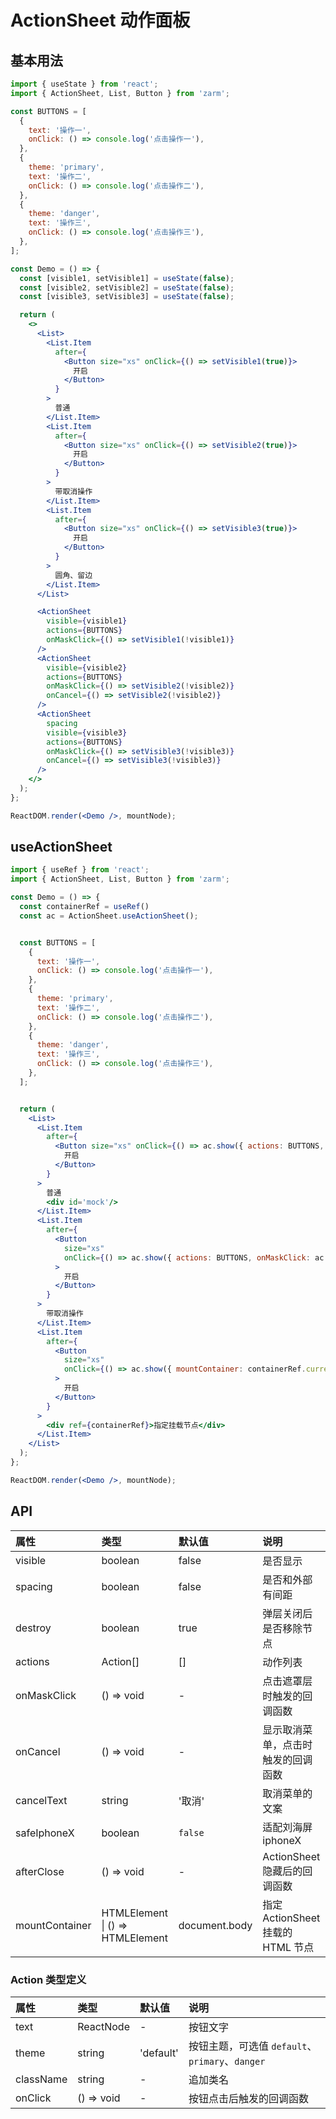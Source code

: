 # ActionSheet 动作面板

## 基本用法

```jsx
import { useState } from 'react';
import { ActionSheet, List, Button } from 'zarm';

const BUTTONS = [
  {
    text: '操作一',
    onClick: () => console.log('点击操作一'),
  },
  {
    theme: 'primary',
    text: '操作二',
    onClick: () => console.log('点击操作二'),
  },
  {
    theme: 'danger',
    text: '操作三',
    onClick: () => console.log('点击操作三'),
  },
];

const Demo = () => {
  const [visible1, setVisible1] = useState(false);
  const [visible2, setVisible2] = useState(false);
  const [visible3, setVisible3] = useState(false);

  return (
    <>
      <List>
        <List.Item
          after={
            <Button size="xs" onClick={() => setVisible1(true)}>
              开启
            </Button>
          }
        >
          普通
        </List.Item>
        <List.Item
          after={
            <Button size="xs" onClick={() => setVisible2(true)}>
              开启
            </Button>
          }
        >
          带取消操作
        </List.Item>
        <List.Item
          after={
            <Button size="xs" onClick={() => setVisible3(true)}>
              开启
            </Button>
          }
        >
          圆角、留边
        </List.Item>
      </List>

      <ActionSheet
        visible={visible1}
        actions={BUTTONS}
        onMaskClick={() => setVisible1(!visible1)}
      />
      <ActionSheet
        visible={visible2}
        actions={BUTTONS}
        onMaskClick={() => setVisible2(!visible2)}
        onCancel={() => setVisible2(!visible2)}
      />
      <ActionSheet
        spacing
        visible={visible3}
        actions={BUTTONS}
        onMaskClick={() => setVisible3(!visible3)}
        onCancel={() => setVisible3(!visible3)}
      />
    </>
  );
};

ReactDOM.render(<Demo />, mountNode);
```

## useActionSheet

```jsx
import { useRef } from 'react';
import { ActionSheet, List, Button } from 'zarm';

const Demo = () => {
  const containerRef = useRef()
  const ac = ActionSheet.useActionSheet();


  const BUTTONS = [
    {
      text: '操作一',
      onClick: () => console.log('点击操作一'),
    },
    {
      theme: 'primary',
      text: '操作二',
      onClick: () => console.log('点击操作二'),
    },
    {
      theme: 'danger',
      text: '操作三',
      onClick: () => console.log('点击操作三'),
    },
  ];


  return (
    <List>
      <List.Item
        after={
          <Button size="xs" onClick={() => ac.show({ actions: BUTTONS, onMaskClick: ac.hide })}>
            开启
          </Button>
        }
      >
        普通
        <div id='mock'/>
      </List.Item>
      <List.Item
        after={
          <Button
            size="xs"
            onClick={() => ac.show({ actions: BUTTONS, onMaskClick: ac.hide, onCancel: ac.hide })}
          >
            开启
          </Button>
        }
      >
        带取消操作
      </List.Item>
      <List.Item
        after={
          <Button
            size="xs"
            onClick={() => ac.show({ mountContainer: containerRef.current , actions: BUTTONS, onMaskClick: ac.hide, onCancel: ac.hide })}
          >
            开启
          </Button>
        }
      >
        <div ref={containerRef}>指定挂载节点</div>
      </List.Item>
    </List>
  );
};

ReactDOM.render(<Demo />, mountNode);
```

## API

| 属性           | 类型                                 | 默认值        | 说明                               |
| :------------- | :----------------------------------- | :------------ | :--------------------------------- |
| visible        | boolean                              | false         | 是否显示                           |
| spacing        | boolean                              | false         | 是否和外部有间距                   |
| destroy        | boolean                              | true          | 弹层关闭后是否移除节点             |
| actions        | Action[]                             | []            | 动作列表                           |
| onMaskClick    | () => void                           | -             | 点击遮罩层时触发的回调函数         |
| onCancel       | () => void                           | -             | 显示取消菜单，点击时触发的回调函数 |
| cancelText     | string                               | '取消'        | 取消菜单的文案                     |
| safeIphoneX    | boolean                              | `false`       | 适配刘海屏 iphoneX                 |
| afterClose     | () => void                           | -             | ActionSheet 隐藏后的回调函数       |
| mountContainer | HTMLElement &#124; () => HTMLElement | document.body | 指定 ActionSheet 挂载的 HTML 节点  |

### Action 类型定义

| 属性      | 类型       | 默认值    | 说明                                            |
| :-------- | :--------- | :-------- | :---------------------------------------------- |
| text      | ReactNode  | -         | 按钮文字                                        |
| theme     | string     | 'default' | 按钮主题，可选值 `default`、`primary`、`danger` |
| className | string     | -         | 追加类名                                        |
| onClick   | () => void | -         | 按钮点击后触发的回调函数                        |
